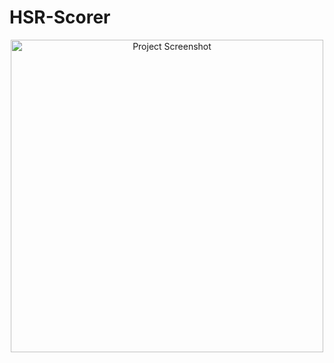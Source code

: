 # HSR-Scorer
<p align="center">
  <img src="https://cdn-www.bluestacks.com/bs-images/HonkaiStarRail_Article_RelicandPlanetaryOrnaments_EN5.jpg" alt="Project Screenshot" width="500"/>
</p>

